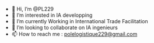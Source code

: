 - 👋 Hi, I’m @PL229
- 👀 I’m interested in IA developping
- 🌱 I’m currently Working in International Trade Facilitation 
- 💞️ I’m looking to collaborate on IA ingenieurs 
- 📫 How to reach me : polelogistique229@gmail.com
